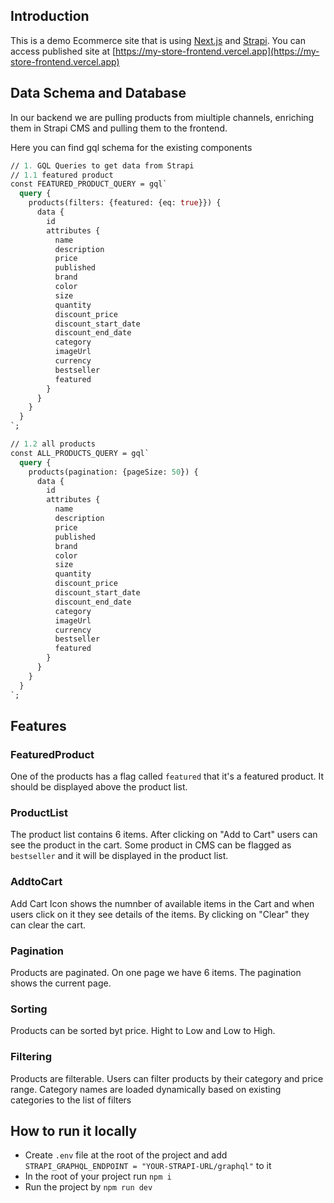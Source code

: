 ## Introduction

This is a demo Ecommerce site that is using [Next.js](https://nextjs.org) and [Strapi](https://strapi.io).
You can access published site at [https://my-store-frontend.vercel.app](https://my-store-frontend.vercel.app) 

## Data Schema and Database

In our backend we are pulling products from miultiple channels, enriching them in Strapi CMS and pulling them to the frontend.

Here you can find gql schema for the existing components

```graphql
// 1. GQL Queries to get data from Strapi
// 1.1 featured product
const FEATURED_PRODUCT_QUERY = gql`
  query {
    products(filters: {featured: {eq: true}}) {
      data {
        id
        attributes {
          name
          description
          price
          published
          brand
          color
          size
          quantity
          discount_price
          discount_start_date
          discount_end_date
          category
          imageUrl
          currency
          bestseller
          featured
        }
      }
    }
  }
`;

// 1.2 all products
const ALL_PRODUCTS_QUERY = gql`
  query {
    products(pagination: {pageSize: 50}) {
      data {
        id
        attributes {
          name
          description
          price
          published
          brand
          color
          size
          quantity
          discount_price
          discount_start_date
          discount_end_date
          category
          imageUrl
          currency
          bestseller
          featured
        }
      }
    }
  }
`;
```


## Features

### FeaturedProduct

One of the products has a flag called `featured` that it's a featured product. It should be displayed above the product list.

### ProductList

The product list contains 6 items. After clicking on "Add to Cart" users can see the product in the cart. Some product in CMS can be flagged as `bestseller` and it will be displayed in the product list.

### AddtoCart

Add Cart Icon shows the numnber of available items in the Cart and when users click on it they see details of the items.
By clicking on "Clear" they can clear the cart.

### Pagination

Products are paginated. On one page we have 6 items. The pagination shows the current page.

### Sorting

Products can be sorted byt price. Hight to Low and Low to High.

### Filtering

Products are filterable. Users can filter products by their category and price range. Category names are loaded dynamically based on existing categories to the list of filters

## How to run it locally

- Create `.env` file at the root of the project and add `STRAPI_GRAPHQL_ENDPOINT = "YOUR-STRAPI-URL/graphql"` to it
- In the root of your project run `npm i`
- Run the project by `npm run dev`
